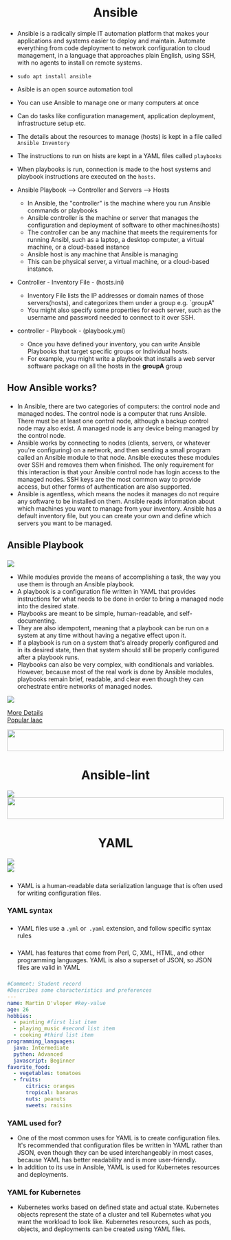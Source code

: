 
###

<h1 align="center">Ansible</h1>

###

- Ansible is a radically simple IT automation platform that makes your applications and systems easier to deploy and maintain. Automate everything from code deployment to network configuration to cloud management, in a language that approaches plain English, using SSH, with no agents to install on remote systems.
- `sudo apt install ansible`
- Asible is an open source automation tool
- You can use Ansible to manage one or many computers at once
- Can do tasks like configuration management, application deployment, infrastructure setup etc.
- The details about the resources to manage (hosts) is kept in a file called `Ansible Inventory`
- The instructions to run on hists are kept in a YAML files called `playbooks`
- When playbooks is run, connection is made to the host systems and playbook instructions are executed on the `hosts`.
- Ansible Playbook --> Controller and Servers --> Hosts
  - In Ansible, the "controller" is the machine where you run Ansible commands or playbooks
  - Ansible controller is the machine or server that manages the configuration and deployment of software to other machines(hosts)
  - The controller can be any machine that meets the requirements for running Ansibl, such as a laptop, a desktop computer, a virtual machine, or a cloud-based instance
  - Ansible host is any machine that Ansible is managing
  - This can be physical server, a virtual machine, or a cloud-based instance.

- Controller - Inventory File - (hosts.ini)
  - Inventory File lists the IP addresses or domain names of those servers(hosts), and categorizes them under a group e.g. `groupA"
  - You might also specify some properties for each server, such as the username and password needed to connect to it over SSH.
- controller - Playbook - (playbook.yml)
  - Once you have defined your inventory, you can write Ansible Playbooks  that target specific groups or Individual hosts.
  - For example, you might write a playbook that installs a web server software package on all the hosts in the **groupA** group
###

<h2 align="left">How Ansible works?</h2>

###

- In Ansible, there are two categories of computers: the control node and managed nodes. The control node is a computer that runs Ansible. There must be at least one control node, although a backup control node may also exist. A managed node is any device being managed by the control node.
- Ansible works by connecting to nodes (clients, servers, or whatever you're configuring) on a network, and then sending a small program called an Ansible module to that node. Ansible executes these modules over SSH and removes them when finished. The only requirement for this interaction is that your Ansible control node has login access to the managed nodes. SSH keys are the most common way to provide access, but other forms of authentication are also supported.
- Ansible is agentless, which means the nodes it manages do not require any software to be installed on them. Ansible reads information about which machines you want to manage from your inventory. Ansible has a default inventory file, but you can create your own and define which servers you want to be managed. 

###

<h2 align="left"> Ansible Playbook </h2>

###

<img src="./Assets/playbook.png">

- While modules provide the means of accomplishing a task, the way you use them is through an Ansible playbook.
- A playbook is a configuration file written in YAML that provides instructions for what needs to be done in order to bring a managed node into the desired state.
- Playbooks are meant to be simple, human-readable, and self-documenting.
- They are also idempotent, meaning that a playbook can be run on a system at any time without having a negative effect upon it.
- If a playbook is run on a system that's already properly configured and in its desired state, then that system should still be properly configured after a playbook runs.
- Playbooks can also be very complex, with conditionals and variables. However, because most of the real work is done by Ansible modules, playbooks remain brief, readable, and clear even though they can orchestrate entire networks of managed nodes.


<img src="./Assets/ansible.png"><br>

<a href="https://spacelift.io/blog/ansible-best-practices">More Details</a><br>
<a href="https://spacelift.io/blog/infrastructure-as-code-tools">Popular Iaac </a>


<img width="100%" height="50" src="https://i.imgur.com/dBaSKWF.gif" /> 

<h1 align="center">Ansible-lint</h1>
<img src="./Assets/Ansible-Lint1.png">

<img width="100%" height="50" src="https://i.imgur.com/dBaSKWF.gif" /> 

<h1 align="center">YAML</h1>

<img src="./Assets/Playbook_example1.png"><br>
<img src="./Assets/playbook_example.png"><br>

###

- YAML is a human-readable data serialization language that is often used for writing configuration files.

###

<h3 align="left">YAML syntax</h3>

###

- YAML files use a `.yml` or` .yaml` extension, and follow specific syntax rules

###

- YAML has features that come from Perl, C, XML, HTML, and other programming languages. YAML is also a superset of JSON, so JSON files are valid in YAML

###

```yaml
#Comment: Student record
#Describes some characteristics and preferences
---
name: Martin D'vloper #key-value
age: 26
hobbies: 
  - painting #first list item
  - playing_music #second list item
  - cooking #third list item
programming_languages:
  java: Intermediate
  python: Advanced
  javascript: Beginner
favorite_food: 
  - vegetables: tomatoes 
  - fruits: 
      citrics: oranges 
      tropical: bananas
      nuts: peanuts
      sweets: raisins
```

###

<h3>YAML used for?</h3>

- One of the most common uses for YAML is to create configuration files. It's recommended that configuration files be written in YAML rather than JSON, even though they can be used interchangeably in most cases, because YAML has better readability and is more user-friendly.  
- In addition to its use in Ansible, YAML is used for Kubernetes resources and deployments. 

###

<h3> YAML for Kubernetes </h3>

- Kubernetes works based on defined state and actual state. Kubernetes objects represent the state of a cluster and tell Kubernetes what you want the workload to look like. Kubernetes resources, such as pods, objects, and deployments can be created using YAML files. 
